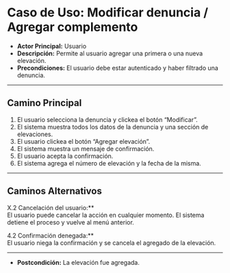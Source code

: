 # Caso de Uso: Modificar denuncia / Agregar complemento

- **Actor Principal:** Usuario  
- **Descripción:** Permite al usuario agregar una primera o una nueva elevación.  
- **Precondiciones:** El usuario debe estar autenticado y haber filtrado una denuncia.  

---

## Camino Principal

1. El usuario selecciona la denuncia y clickea el botón “Modificar”.
2. El sistema muestra todos los datos de la denuncia y una sección de elevaciones.
3. El usuario clickea el botón “Agregar elevación”.
4. El sistema muestra un mensaje de confirmación.
5. El usuario acepta la confirmación.
6. El sistema agrega el número de elevación y la fecha de la misma.

---

## Caminos Alternativos

X.2 Cancelación del usuario:**  
  El usuario puede cancelar la acción en cualquier momento. El sistema detiene el proceso y vuelve al menú anterior.

4.2 Confirmación denegada:**  
  El usuario niega la confirmación y se cancela el agregado de la elevación.

---

- **Postcondición:** La elevación fue agregada.
